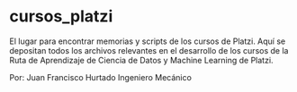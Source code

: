 # cursos_platzi
El lugar para encontrar memorias y scripts de los cursos de Platzi.
Aquí se depositan todos los archivos relevantes en el desarrollo de los cursos de la Ruta de Aprendizaje de Ciencia de Datos y Machine Learning de Platzi.

Por:
Juan Francisco Hurtado
Ingeniero Mecánico
